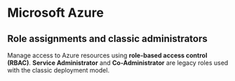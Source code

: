 # Microsoft Azure

## Role assignments and classic administrators

Manage access to Azure resources using __role-based access control (RBAC)__. __Service Administrator__ and __Co-Administrator__ are legacy roles used with the classic deployment model.